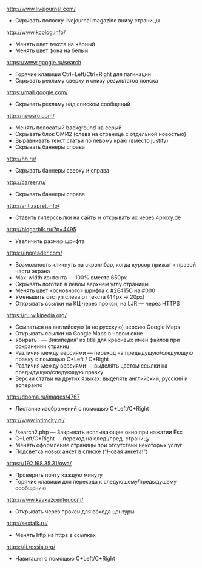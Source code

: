 http://www.livejournal.com/
  * Скрывать полоску livejournal magazine внизу страницы

http://www.kcblog.info/
  * Менять цвет текста на чёрный
  * Менять цвет фона на белый

https://www.google.ru/search
  * Горячие клавиши Ctrl+Left/Ctrl+Right для пагинации
  * Скрывать рекламу сверху и снизу результатов поиска

https://mail.google.com/
  * Скрывать рекламу над списком сообщений

http://newsru.com/
  * Менять полосатый background на серый
  * Скрывать блок СМИ2 (слева на странице с отдельной новостью)
  * Выравнивать текст статьи по левому краю (вместо justify)
  * Скрывать баннеры справа

http://hh.ru/
  * Скрывать баннеры сверху и справа

http://career.ru/
  * Скрывать баннеры справа

http://antizapret.info/
  * Ставить гиперссылки на сайты и открывать их через 4proxy.de

http://blogarbik.ru/?p=4495
  * Увеличить размер шрифта

https://inoreader.com/
  * Возможность кликнуть на скроллбар, когда курсор прижат к правой части экрана
  * Max-width контента — 100% вместо 650px
  * Скрывать логотип в левом верхнем углу страницы
  * Менять цвет «основного» шрифта с #2E415C на #000
  * Уменьшить отступ слева от текста (44px → 20px)
  * Открывать ссылки на КЦ через прокси, на LJR — через HTTPS

https://ru.wikipedia.org/
  * Ссылаться на английскую (а не русскую) версию Google Maps
  * Открывать ссылки на Google Maps в новом окне
  * Убирать ' — Википедия' из title для красивых имён файлов при сохранении страниц
  * Различия между версиями — переход на предыдущую/следующую правку с помощью C+Left / C+Right
  * Различия между версиями — выделять цветом ссылки на предыдущую/следующую правку
  * Версии статьи на других языках: выделять английский, русский и эсперанто

http://dooma.ru/images/4767
  * Листание изображений с помощью C+Left/C+Right

http://www.intimcity.nl/
  * /search2.php — Закрывать всплывающее окно при нажатии Esc
  * C+Left/C+Right — переход на след./пред. страницу
  * Менять оформление страницы при отсутствии некоторых услуг
  * Подсветка новых анкет в списке ("Новая анкета!")

https://192.168.35.31/owa/
  * Проверять почту каждую минуту
  * Горячие клавиши для перехода к следующему/предыдущему сообщению

http://www.kavkazcenter.com/
  * Открывать через прокси для обхода цензуры

http://sextalk.ru/
  * Менять http на https в ссылках

https://lj.rossia.org/
  * Навигация с помощью C+Left/C+Right
